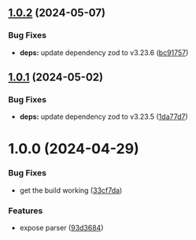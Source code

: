 ## [1.0.2](https://github.com/sesamyab/podcast-parser/compare/v1.0.1...v1.0.2) (2024-05-07)


### Bug Fixes

* **deps:** update dependency zod to v3.23.6 ([bc91757](https://github.com/sesamyab/podcast-parser/commit/bc91757991ff3f3322483ea3befff80d23a09b1e))

## [1.0.1](https://github.com/sesamyab/podcast-parser/compare/v1.0.0...v1.0.1) (2024-05-02)


### Bug Fixes

* **deps:** update dependency zod to v3.23.5 ([1da77d7](https://github.com/sesamyab/podcast-parser/commit/1da77d72bbdbe0b98ed658ac4f042b43aac158b6))

# 1.0.0 (2024-04-29)


### Bug Fixes

* get the build working ([33cf7da](https://github.com/sesamyab/podcast-parser/commit/33cf7daa6d639d3fde86b520ba86077f001380a1))


### Features

* expose parser ([93d3684](https://github.com/sesamyab/podcast-parser/commit/93d3684919fec78c6097a2421003d94ff1e41ac8))
